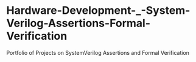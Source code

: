 # Hardware-Development-_-System-Verilog-Assertions-Formal-Verification
Portfolio of Projects on SystemVerilog Assertions and Formal Verification 
